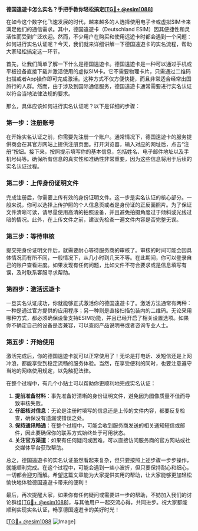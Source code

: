 **德国遠遊卡怎么实名？手把手教你轻松搞定[[TG💪+ @esim1088](https://t.me/s/esim1088)]**

在如今这个数字化飞速发展的时代，越来越多的人选择使用电子卡或虚拟SIM卡来满足他们的通信需求。其中，德国遠遊卡（Deutschland ESIM）因其便捷性和灵活性而受到广泛欢迎。然而，不少用户在购买和使用远遊卡时都会遇到一个问题：如何进行实名认证呢？今天，我们就来详细讲解一下德国遠遊卡的实名流程，帮助大家轻松搞定这一环节。

首先，让我们简单了解一下什么是德国遠遊卡。德国遠遊卡是一种可以通过手机或平板设备直接下载并激活使用的虚拟SIM卡。它不需要物理卡片，只需通过二维码扫描或者App操作即可完成激活。这种方式不仅方便快捷，而且非常适合经常出国旅行的人群。然而，由于涉及到国际通信服务，德国遠遊卡通常需要进行实名认证以符合当地法律法规的要求。

那么，具体应该如何进行实名认证呢？以下是详细的步骤：

### **第一步：注册账号**
在开始实名认证之前，你需要先注册一个账户。通常情况下，德国遠遊卡的服务提供商会在其官方网站上提供注册页面。打开浏览器，输入对应的网址后，点击“注册”按钮。接下来，按照提示填写你的基本信息，包括姓名、电子邮件地址以及手机号码等。确保所有信息的真实性和准确性非常重要，因为这些信息将用于后续的实名认证过程。

### **第二步：上传身份证明文件**
完成注册后，你需要上传有效的身份证明文件。这一步是实名认证的核心部分。一般来说，你可以选择上传护照的个人信息页或者是身份证的正反面照片。为了保证文件清晰可读，请尽量使用高清的拍照设备，并且避免拍摄角度过于倾斜或光线过暗的情况。此外，在上传文件之前，建议先检查一遍文件内容是否完整无误。

### **第三步：等待审核**
提交完身份证明文件后，就需要耐心等待服务商的审核了。审核的时间可能会因具体情况而有所不同，一般情况下，从几小时到几天不等。在此期间，你可以登录自己的账户查看进度。如果发现有任何问题，比如文件不符合要求或是信息填写有误，及时联系客服寻求帮助。

### **第四步：激活远遊卡**
一旦实名认证成功，你就能够正式激活你的德国遠遊卡了。激活方法通常有两种：一种是通过官方提供的应用程序；另一种则是直接扫描包装内的二维码。无论采用哪种方式，都必须确保设备支持ESIM功能，并且已经开启了相关设置选项。如果你不确定自己的设备是否兼容，可以查阅产品说明书或者咨询专业人士。

### **第五步：开始使用**
激活完成后，你的德国遠遊卡就可以正常使用了！无论是打电话、发短信还是上网冲浪，都能享受到稳定流畅的服务体验。当然，在享受便利的同时，也要注意遵守当地的网络使用规定，以免触犯法律。

在整个过程中，有几个小贴士可以帮助你更顺利地完成实名认证：

1. **提前准备材料**：事先准备好清晰的身份证明文件，避免因为图像质量不佳而导致审核失败。
2. **仔细核对信息**：无论是注册时填写的信息还是上传的文件内容，都要反复检查，确保没有遗漏或错误之处。
3. **保持通讯畅通**：在整个过程中，可能会收到服务商发送的相关通知短信或邮件，因此要确保你的联系方式始终处于可用状态。
4. **关注官方渠道**：如果有任何疑问或困难，可以直接访问服务商的官方网站或社交媒体平台获取帮助。

总之，德国遠遊卡的实名认证虽然看起来复杂，但只要按照上述步骤一步步操作，就能顺利完成。在这个过程中，可能会遇到一些小波折，但只要保持耐心和细心，一切都会迎刃而解。希望这篇文章能为大家提供实用的帮助，让大家能够更加轻松愉快地体验德国遠遊卡带来的便利！

最后，再次提醒大家，如果你有任何疑问或需要进一步的帮助，不妨加入我们的讨论群组[[TG💪+ @esim1088](https://t.me/s/esim1088)]，与其他用户一起交流心得，共同进步。祝大家都能顺利实现实名认证，畅享德国遠遊卡的美好时光！

[[TG💪+ @esim1088](https://t.me/s/esim1088) ![Image](https://i.postimg.cc/4NQfJmqS/Snipaste-2025-05-13-00-14-12.png)]